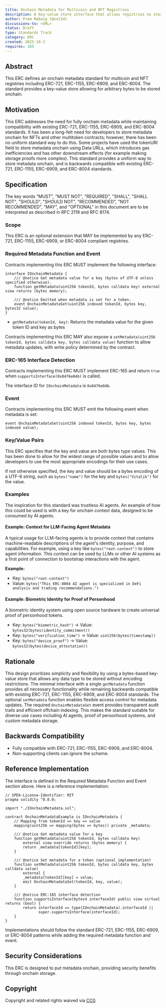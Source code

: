 ```yaml
---
title: Onchain Metadata for Multicoin and NFT Registries
description: A key-value store interface that allows registries to store and retrieve arbitrary bytes as metadata directly onchain.
author: Prem Makeig (@nxt3d)
discussions-to: <URL>
status: Draft
type: Standards Track
category: ERC
created: 2025-10-2
requires: 165
---
```


## Abstract

This ERC defines an onchain metadata standard for multicoin and NFT registries including ERC-721, ERC-1155, ERC-6909, and ERC-8004. The standard provides a key-value store allowing for arbitrary bytes to be stored onchain.

## Motivation

This ERC addresses the need for fully onchain metadata while maintaining compatibility with existing ERC-721, ERC-1155, ERC-6909, and ERC-8004 standards. It has been a long-felt need for developers to store metadata onchain for NFTs and other multitoken contracts; however, there has been no uniform standard way to do this. Some projects have used the tokenURI field to store metadata onchain using Data URLs, which introduces gas inefficiencies and has other downstream effects (for example making storage proofs more complex). This standard provides a uniform way to store metadata onchain, and is backwards compatible with existing ERC-721, ERC-1155, ERC-6909, and ERC-8004 standards.

## Specification

The key words "MUST", "MUST NOT", "REQUIRED", "SHALL", "SHALL NOT", "SHOULD", "SHOULD NOT", "RECOMMENDED", "NOT RECOMMENDED", "MAY", and "OPTIONAL" in this document are to be interpreted as described in RFC 2119 and RFC 8174.

### Scope

This ERC is an optional extension that MAY be implemented by any ERC-721, ERC-1155, ERC-6909, or ERC-8004 compliant registries.

### Required Metadata Function and Event

Contracts implementing this ERC MUST implement the following interface:

```solidity
interface IOnchainMetadata {
    /// @notice Get metadata value for a key (bytes of UTF-8 unless specified otherwise).
    function getMetadata(uint256 tokenId, bytes calldata key) external view returns (bytes memory);
    
    /// @notice Emitted when metadata is set for a token.
    event OnchainMetadataSet(uint256 indexed tokenId, bytes key, bytes32 value);
}
```

- `getMetadata(tokenId, key)`: Returns the metadata value for the given token ID and key as bytes

Contracts implementing this ERC MAY also expose a `setMetadata(uint256 tokenId, bytes calldata key, bytes calldata value)` function to allow metadata updates, with write policy determined by the contract.

### ERC-165 Interface Detection

Contracts implementing this ERC MUST implement ERC-165 and return `true` when `supportsInterface(0x8476e84b)` is called.

The interface ID for `IOnchainMetadata` is `0x8476e84b`.

### Event

Contracts implementing this ERC MUST emit the following event when metadata is set:

```solidity
event OnchainMetadataSet(uint256 indexed tokenId, bytes key, bytes indexed value);
```

### Key/Value Pairs

This ERC specifies that the key and value are both bytes type values. This has been done to allow for the widest range of possible values and to allow developers to use the most appropriate encodings for their use cases. 

If not otherwise specified, the key and value should be a bytes encoding of a UTF-8 string, such as `bytes("name")` for the key and `bytes("Vitalik")` for the value.

### Examples

The inspiration for this standard was trustless AI agents. An example of how this could be used is with a key for onchain context data, designed to be consumed by AI agents.

#### Example: Context for LLM-Facing Agent Metadata

A typical usage for LLM-facing agents is to provide context that contains machine-readable descriptions of the agent's identity, purpose, and capabilities. For example, using a key like `bytes("root-context")` to store agent information. This context can be used by LLMs or other AI systems as a first point of connection to bootstrap interactions with the agent.

**Example:**

- Key: `bytes("root-context")`
- Value: `bytes("This ERC-8004 AI agent is specialized in DeFi analysis and trading recommendations.")`

#### Example: Biometric Identity for Proof of Personhood

A biometric identity system using open source hardware to create universal proof of personhood tokens.

- Key: `bytes("biometric_hash")` → Value: `bytes32(bytes(identity_commitment))`
- Key: `bytes("verification_time")` → Value: `uint256(bytes(timestamp))`
- Key: `bytes("device_proof")` → Value: `bytes32(bytes(device_attestation))`


## Rationale

This design prioritizes simplicity and flexibility by using a bytes-based key-value store that allows any data type to be stored without encoding restrictions. The minimal interface with a single `getMetadata` function provides all necessary functionality while remaining backwards compatible with existing ERC-721, ERC-1155, ERC-6909, and ERC-8004 standards. The optional `setMetadata` function enables flexible access control for metadata updates. The required `OnchainMetadataSet` event provides transparent audit trails and efficient offchain indexing. This makes the standard suitable for diverse use cases including AI agents, proof of personhood systems, and custom metadata storage.

## Backwards Compatibility

- Fully compatible with ERC-721, ERC-1155, ERC-6909, and ERC-8004.
- Non-supporting clients can ignore the scheme.

## Reference Implementation

The interface is defined in the Required Metadata Function and Event section above. Here is a reference implementation:

```solidity
// SPDX-License-Identifier: MIT
pragma solidity ^0.8.0;

import "./IOnchainMetadata.sol";

contract OnchainMetadataExample is IOnchainMetadata {
    // Mapping from tokenId => key => value
    mapping(uint256 => mapping(bytes => bytes)) private _metadata;
    
    /// @notice Get metadata value for a key
    function getMetadata(uint256 tokenId, bytes calldata key) 
        external view override returns (bytes memory) {
        return _metadata[tokenId][key];
    }
    
    /// @notice Set metadata for a token (optional implementation)
    function setMetadata(uint256 tokenId, bytes calldata key, bytes calldata value) 
        external {
        _metadata[tokenId][key] = value;
        emit OnchainMetadataSet(tokenId, key, value);
    }
    
    /// @notice ERC-165 interface detection
    function supportsInterface(bytes4 interfaceId) public view virtual returns (bool) {
        return interfaceId == type(IOnchainMetadata).interfaceId || 
               super.supportsInterface(interfaceId);
    }
}
```

Implementations should follow the standard ERC-721, ERC-1155, ERC-6909, or ERC-8004 patterns while adding the required metadata function and event.

## Security Considerations

This ERC is designed to put metadata onchain, providing security benefits through onchain storage.

## Copyright

Copyright and related rights waived via [CC0](../LICENSE.md).